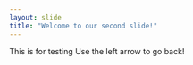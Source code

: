 ```yaml
---
layout: slide
title: "Welcome to our second slide!"
---
```

This is for testing
Use the left arrow to go back!